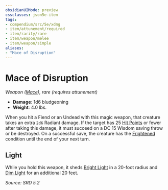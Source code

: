 ```yaml
---
obsidianUIMode: preview
cssclasses: json5e-item
tags:
- compendium/src/5e/xdmg
- item/attunement/required
- item/rarity/rare
- item/weapon/melee
- item/weapon/simple
aliases: 
- "Mace of Disruption"
---
```

# Mace of Disruption
*Weapon ([Mace](mace-xphb.md)), rare (requires attunement)*  

- **Damage**: 1d6 bludgeoning
- **Weight**: 4.0 lbs.

When you hit a Fiend or an Undead with this magic weapon, that creature takes an extra `2d6` Radiant damage. If the target has 25 [Hit Points](hit-points-xphb.md) or fewer after taking this damage, it must succeed on a DC 15 Wisdom saving throw or be destroyed. On a successful save, the creature has the [Frightened](conditions.md#Frightened) condition until the end of your next turn.

## Light

While you hold this weapon, it sheds [Bright Light](bright-light-xphb.md) in a 20-foot radius and [Dim Light](dim-light-xphb.md) for an additional 20 feet.

*Source: SRD 5.2*